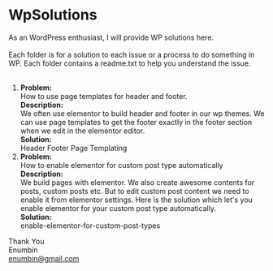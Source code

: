 # WpSolutions

As an WordPress enthusiast, I will provide WP solutions here.<br>
<br>
Each folder is for a solution to each issue or a process to do something in WP. Each folder contains a readme.txt to help you understand the issue.<br>
<br>
1) <b>Problem:</b> <br>
    How to use page templates for header and footer.
    <br>
   <b>Description:</b> <br>
    We often use elementor to build header and footer in our wp themes. We can use page templates to get the footer exactly in the footer section when we edit in the elementor editor.<br>
   <b>Solution:</b><br>
    Header Footer Page Templating<br>
 2) <b>Problem:</b> <br>
    How to enable elementor for custom post type automatically 
    <br>
    <b>Description:</b> <br>
    We build pages with elementor. We also create awesome contents for posts, custom posts etc. But to edit custom post content we need to enable it from elementor     settings. Here is the solution which let's you enable elementor for your custom post type automatically.<br>
   <b>Solution:</b><br>
   enable-elementor-for-custom-post-types<br>

Thank You<br>
Enumbin<br>
enumbin@gmail.com
    
